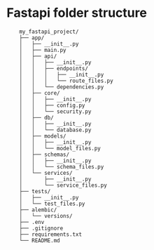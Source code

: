 # Fastapi folder structure

        my_fastapi_project/
        ├── app/
        │   ├── __init__.py
        │   ├── main.py
        │   ├── api/
        │   │   ├── __init__.py
        │   │   ├── endpoints/
        │   │   │   ├── __init__.py
        │   │   │   └── route_files.py
        │   │   └── dependencies.py
        │   ├── core/
        │   │   ├── __init__.py
        │   │   ├── config.py
        │   │   └── security.py
        │   ├── db/
        │   │   ├── __init__.py
        │   │   └── database.py
        │   ├── models/
        │   │   ├── __init__.py
        │   │   └── model_files.py
        │   ├── schemas/
        │   │   ├── __init__.py
        │   │   └── schema_files.py
        │   └── services/
        │       ├── __init__.py
        │       └── service_files.py
        ├── tests/
        │   ├── __init__.py
        │   └── test_files.py
        ├── alembic/
        │   └── versions/
        ├── .env
        ├── .gitignore
        ├── requirements.txt
        └── README.md